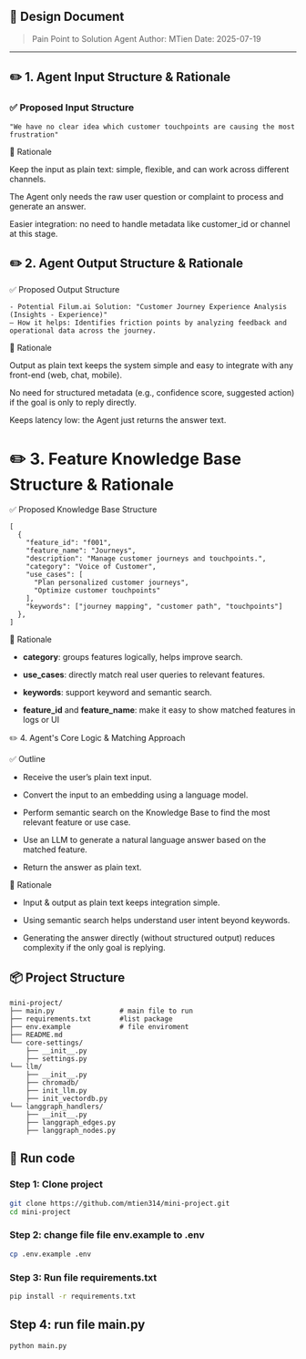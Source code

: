 
## 📄 Design Document

> Pain Point to Solution Agent
> Author: MTien
> Date: 2025-07-19

---

## ✏️ 1. Agent Input Structure & Rationale

### ✅ Proposed Input Structure
```text
"We have no clear idea which customer touchpoints are causing the most frustration"

```

🧩 Rationale

Keep the input as plain text: simple, flexible, and can work across different channels.

The Agent only needs the raw user question or complaint to process and generate an answer.

Easier integration: no need to handle metadata like customer_id or channel at this stage.

## ✏️ 2. Agent Output Structure & Rationale

✅ Proposed Output Structure

```text
- Potential Filum.ai Solution: "Customer Journey Experience Analysis (Insights - Experience)"
– How it helps: Identifies friction points by analyzing feedback and operational data across the journey.
```
🧩 Rationale

Output as plain text keeps the system simple and easy to integrate with any front-end (web, chat, mobile).

No need for structured metadata (e.g., confidence score, suggested action) if the goal is only to reply directly.

Keeps latency low: the Agent just returns the answer text.

# ✏️ 3. Feature Knowledge Base Structure & Rationale

✅ Proposed Knowledge Base Structure


```text
[
  {
    "feature_id": "f001",
    "feature_name": "Journeys",
    "description": "Manage customer journeys and touchpoints.",
    "category": "Voice of Customer",
    "use_cases": [
      "Plan personalized customer journeys",
      "Optimize customer touchpoints"
    ],
    "keywords": ["journey mapping", "customer path", "touchpoints"]
  },
]
```
🧩 Rationale
 - **category**: groups features logically, helps improve search.

 - **use_cases**: directly match real user queries to relevant features.

 - **keywords**: support keyword and semantic search.

 - **feature_id** and **feature_name**: make it easy to show matched features in logs or UI

✏️ 4. Agent's Core Logic & Matching Approach

✅ Outline

- Receive the user’s plain text input.

- Convert the input to an embedding using a language model.

- Perform semantic search on the Knowledge Base to find the most relevant feature or use case.

- Use an LLM to generate a natural language answer based on the matched feature.

- Return the answer as plain text.

🧩 Rationale
- Input & output as plain text keeps integration simple.

- Using semantic search helps understand user intent beyond keywords.

- Generating the answer directly (without structured output) reduces complexity if the only goal is replying.

## 📦 Project Structure
```plaintext
mini-project/
├── main.py                # main file to run
├── requirements.txt       #list package
├── env.example            # file enviroment 
├── README.md              
└── core-settings/                   
    ├── __init__.py
    ├── settings.py
└── llm/
    ├── __init__.py                 
    ├── chromadb/
    ├── init_llm.py
    ├── init_vectordb.py
└── langgraph_handlers/
    ├── __init__.py                 
    ├── langgraph_edges.py
    ├── langgraph_nodes.py

```

## 🚀 Run code

### Step 1: Clone project
```bash
git clone https://github.com/mtien314/mini-project.git
cd mini-project
```

### Step 2: change file file env.example to .env
```bash
cp .env.example .env
```
### Step 3: Run file requirements.txt
```bash
pip install -r requirements.txt
```
## Step 4: run file main.py 
```bash
python main.py
```
